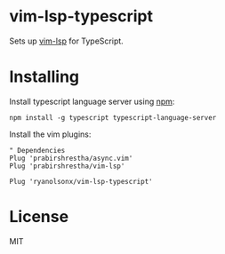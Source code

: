 # vim-lsp-typescript

Sets up [vim-lsp](https://github.com/prabirshrestha/vim-lsp) for TypeScript.

# Installing

Install typescript language server using [npm](https://www.npmjs.com):

```
npm install -g typescript typescript-language-server
```

Install the vim plugins:

```viml
" Dependencies
Plug 'prabirshrestha/async.vim'
Plug 'prabirshrestha/vim-lsp'

Plug 'ryanolsonx/vim-lsp-typescript'
```

# License

MIT

